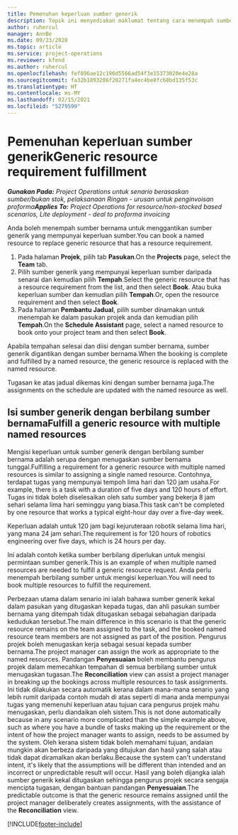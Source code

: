 ```yaml
---
title: Pemenuhan keperluan sumber generik
description: Topik ini menyediakan maklumat tentang cara menempah sumber bernama untuk keperluan sumber generik.
author: ruhercul
manager: AnnBe
ms.date: 09/23/2020
ms.topic: article
ms.service: project-operations
ms.reviewer: kfend
ms.author: ruhercul
ms.openlocfilehash: fef896ae12c196d5566ad54f3e15373020e4e28a
ms.sourcegitcommit: fa32b1893286f20271fa4ec4be8fc68bd135f53c
ms.translationtype: HT
ms.contentlocale: ms-MY
ms.lasthandoff: 02/15/2021
ms.locfileid: "5279599"
---
```

# <a name="generic-resource-requirement-fulfillment"></a><span data-ttu-id="88118-103">Pemenuhan keperluan sumber generik</span><span class="sxs-lookup"><span data-stu-id="88118-103">Generic resource requirement fulfillment</span></span>

<span data-ttu-id="88118-104">_**Gunakan Pada:** Project Operations untuk senario berasaskan sumber/bukan stok, pelaksanaan Ringan - urusan untuk penginvoisan proforma_</span><span class="sxs-lookup"><span data-stu-id="88118-104">_**Applies To:** Project Operations for resource/non-stocked based scenarios, Lite deployment - deal to proforma invoicing_</span></span>

<span data-ttu-id="88118-105">Anda boleh menempah sumber bernama untuk menggantikan sumber generik yang mempunyai keperluan sumber.</span><span class="sxs-lookup"><span data-stu-id="88118-105">You can book a named resource to replace generic resource that has a resource requirement.</span></span>

1. <span data-ttu-id="88118-106">Pada halaman **Projek**, pilih tab **Pasukan**.</span><span class="sxs-lookup"><span data-stu-id="88118-106">On the **Projects** page, select the **Team** tab.</span></span>
2. <span data-ttu-id="88118-107">Pilih sumber generik yang mempunyai keperluan sumber daripada senarai dan kemudian pilih **Tempah**.</span><span class="sxs-lookup"><span data-stu-id="88118-107">Select the generic resource that has a resource requirement from the list, and then select **Book**.</span></span> <span data-ttu-id="88118-108">Atau buka keperluan sumber dan kemudian pilih **Tempah**.</span><span class="sxs-lookup"><span data-stu-id="88118-108">Or, open the resource requirement and then select **Book**.</span></span>
3. <span data-ttu-id="88118-109">Pada halaman **Pembantu Jadual**, pilih sumber dinamakan untuk menempah ke dalam pasukan projek anda dan kemudian pilih **Tempah**.</span><span class="sxs-lookup"><span data-stu-id="88118-109">On the **Schedule Assistant** page, select a named resource to book onto your project team and then select **Book**.</span></span>

<span data-ttu-id="88118-110">Apabila tempahan selesai dan diisi dengan sumber bernama, sumber generik digantikan dengan sumber bernama.</span><span class="sxs-lookup"><span data-stu-id="88118-110">When the booking is complete and fulfilled by a named resource, the generic resource is replaced with the named resource.</span></span>

<span data-ttu-id="88118-111">Tugasan ke atas jadual dikemas kini dengan sumber bernama juga.</span><span class="sxs-lookup"><span data-stu-id="88118-111">The assignments on the schedule are updated with the named resource as well.</span></span>

## <a name="fulfill-a-generic-resource-with-multiple-named-resources"></a><span data-ttu-id="88118-112">Isi sumber generik dengan berbilang sumber bernama</span><span class="sxs-lookup"><span data-stu-id="88118-112">Fulfill a generic resource with multiple named resources</span></span>
<span data-ttu-id="88118-113">Mengisi keperluan untuk sumber generik dengan berbilang sumber bernama adalah serupa dengan menugaskan sumber bernama tunggal.</span><span class="sxs-lookup"><span data-stu-id="88118-113">Fulfilling a requirement for a generic resource with multiple named resources is similar to assigning a single named resource.</span></span> <span data-ttu-id="88118-114">Contohnya, terdapat tugas yang mempunyai tempoh lima hari dan 120 jam usaha.</span><span class="sxs-lookup"><span data-stu-id="88118-114">For example, there is a task with a duration of five days and 120 hours of effort.</span></span> <span data-ttu-id="88118-115">Tugas ini tidak boleh diselesaikan oleh satu sumber yang bekerja 8 jam sehari selama lima hari seminggu yang biasa.</span><span class="sxs-lookup"><span data-stu-id="88118-115">This task can't be completed by one resource that works a typical eight-hour day over a five-day week.</span></span> 

<span data-ttu-id="88118-116">Keperluan adalah untuk 120 jam bagi kejuruteraan robotik selama lima hari, yang mana 24 jam sehari.</span><span class="sxs-lookup"><span data-stu-id="88118-116">The requirement is for 120 hours of robotics engineering over five days, which is 24 hours per day.</span></span>

<span data-ttu-id="88118-117">Ini adalah contoh ketika sumber berbilang diperlukan untuk mengisi permintaan sumber generik.</span><span class="sxs-lookup"><span data-stu-id="88118-117">This is an example of when multiple named resources are needed to fulfill a generic resource request.</span></span> <span data-ttu-id="88118-118">Anda perlu menempah berbilang sumber untuk mengisi keperluan.</span><span class="sxs-lookup"><span data-stu-id="88118-118">You will need to book multiple resources to fulfill the requirement.</span></span>

<span data-ttu-id="88118-119">Perbezaan utama dalam senario ini ialah bahawa sumber generik kekal dalam pasukan yang ditugaskan kepada tugas, dan ahli pasukan sumber bernama yang ditempah tidak ditugaskan sebagai sebahagian daripada kedudukan tersebut.</span><span class="sxs-lookup"><span data-stu-id="88118-119">The main difference in this scenario is that the generic resource remains on the team assigned to the task, and the booked named resource team members are not assigned as part of the position.</span></span> <span data-ttu-id="88118-120">Pengurus projek boleh menugaskan kerja sebagai sesuai kepada sumber bernama.</span><span class="sxs-lookup"><span data-stu-id="88118-120">The project manager can assign the work as appropriate to the named resources.</span></span> <span data-ttu-id="88118-121">Pandangan **Penyesuaian** boleh membantu pengurus projek dalam memecahkan tempahan di semua berbilang sumber untuk menugaskan tugasan.</span><span class="sxs-lookup"><span data-stu-id="88118-121">The **Reconciliation** view can assist a project manager in breaking up the bookings across multiple resources to task assignments.</span></span> <span data-ttu-id="88118-122">Ini tidak dilakukan secara automatik kerana dalam mana-mana senario yang lebih rumit daripada contoh mudah di atas seperti di mana anda mempunyai tugas yang memenuhi keperluan atau tujuan cara pengurus projek mahu menugaskan, perlu diandaikan oleh sistem.</span><span class="sxs-lookup"><span data-stu-id="88118-122">This is not done automatically because in any scenario more complicated than the simple example above, such as where you have a bundle of tasks making up the requirement or the intent of how the project manager wants to assign, needs to be assumed by the system.</span></span> <span data-ttu-id="88118-123">Oleh kerana sistem tidak boleh memahami tujuan, andaian mungkin akan berbeza daripada yang ditujukan dan hasil yang salah atau tidak dapat diramalkan akan berlaku.</span><span class="sxs-lookup"><span data-stu-id="88118-123">Because the system can't understand intent, it's likely that the assumptions will be different than intended and an incorrect or unpredictable result will occur.</span></span> <span data-ttu-id="88118-124">Hasil yang boleh dijangka ialah sumber generik kekal ditugaskan sehingga pengurus projek secara sengaja mencipta tugasan, dengan bantuan pandangan **Penyesuaian**.</span><span class="sxs-lookup"><span data-stu-id="88118-124">The predictable outcome is that the generic resource remains assigned until the project manager deliberately creates assignments, with the assistance of the **Reconciliation** view.</span></span>




[!INCLUDE[footer-include](../includes/footer-banner.md)]